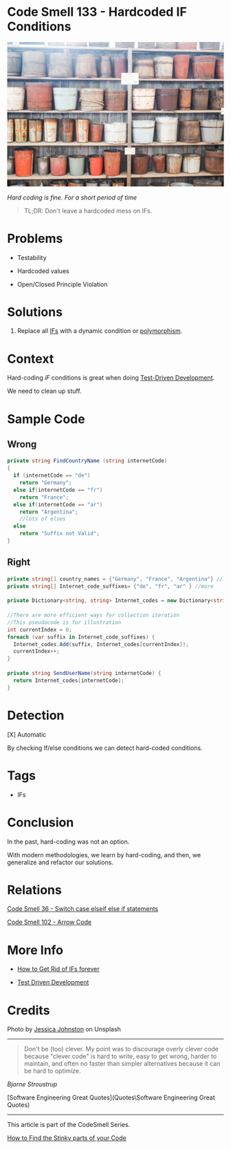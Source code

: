 # Code Smell 133 - Hardcoded IF Conditions

![Code Smell 133 - Hardcoded IF Conditions](jessica-johnston-nnH2l-k77nc-unsplash.jpg)

*Hard coding is fine. For a short period of time*

> TL;DR: Don't leave a hardcoded mess on IFs.

# Problems

- Testability

- Hardcoded values

- Open/Closed Principle Violation

# Solutions

1. Replace all [IFs](https://maximilianocontieri.com/how-to-get-rid-of-annoying-ifs-forever) with a dynamic condition or [polymorphism](https://maximilianocontieri.com/how-to-get-rid-of-annoying-ifs-forever).

# Context

Hard-coding *iF* conditions is great when doing [Test-Driven Development](https://maximilianocontieri.com/tdd-conference-2021-all-talks).

We need to clean up stuff.

# Sample Code

## Wrong

[Gist Url]: # (https://gist.github.com/mcsee/894c442e034658ee3a6d602c1dcfcca4)
```csharp
private string FindCountryName (string internetCode)
{
  if (internetCode == "de")
    return "Germany";
  else if(internetCode == "fr") 
    return "France";
  else if(internetCode == "ar")
    return "Argentina";
    //lots of elses
  else
    return "Suffix not Valid";
}
```

## Right

[Gist Url]: # (https://gist.github.com/mcsee/5d45c77d532eb370ca6b78606c0db05e)
```csharp
private string[] country_names = {"Germany", "France", "Argentina"} //lots more
private string[] Internet_code_suffixes= {"de", "fr", "ar" } //more
 
private Dictionary<string, string> Internet_codes = new Dictionary<string, string>();

//There are more efficient ways for collection iteration
//This pseudocode is for illustration
int currentIndex = 0; 
foreach (var suffix in Internet_code_suffixes) {
  Internet_codes.Add(suffix, Internet_codes[currentIndex]);
  currentIndex++;
}

private string SendUserName(string internetCode) {
  return Internet_codes[internetCode];
}
```

# Detection

[X] Automatic 

By checking If/else conditions we can detect hard-coded conditions.

# Tags

- IFs

# Conclusion

In the past, hard-coding was not an option.

With modern methodologies, we learn by hard-coding, and then, we generalize and refactor our solutions.

# Relations

[Code Smell 36 - Switch case elseif else if statements](https://maximilianocontieri.com/code-smell-36-switchcaseelseifelseif-statements)

[Code Smell 102 - Arrow Code](https://maximilianocontieri.com/code-smell-102-arrow-code)

# More Info

- [How to Get Rid of IFs forever](https://maximilianocontieri.com/how-to-get-rid-of-annoying-ifs-forever)

- [Test Driven Development](https://maximilianocontieri.com/tdd-conference-2021-all-talks)

# Credits

Photo by [Jessica Johnston](https://unsplash.com/@jdjohnston) on Unsplash

* * *

> Don't be (too) clever. My point was to discourage overly clever code because "clever code" is hard to write, easy to get wrong, harder to maintain, and often no faster than simpler alternatives because it can be hard to optimize.

_Bjarne Stroustrup_
 
[Software Engineering Great Quotes](Quotes\Software Engineering Great Quotes)

* * *

This article is part of the CodeSmell Series.

[How to Find the Stinky parts of your Code](https://maximilianocontieri.com/how-to-find-the-stinky-parts-of-your-code)